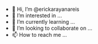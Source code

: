 - 👋 Hi, I’m @erickarayanareis
- 👀 I’m interested in ...
- 🌱 I’m currently learning ...
- 💞️ I’m looking to collaborate on ...
- 📫 How to reach me ...

<!---
erickarayanareis/erickarayanareis is a ✨ special ✨ repository because its `README.md` (this file) appears on your GitHub profile.
You can click the Preview link to take a look at your changes.
--->
